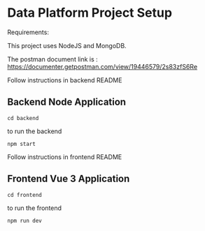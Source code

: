 # Data Platform Project Setup

Requirements:

This project uses NodeJS and MongoDB.

The postman document link is : https://documenter.getpostman.com/view/19446579/2s83zfS6Re

Follow instructions in backend README

## Backend Node Application
```
cd backend
```
to run the backend 
```
npm start
```

Follow instructions in frontend README

## Frontend Vue 3 Application
```
cd frontend
```
to run the frontend 
```
npm run dev
```


